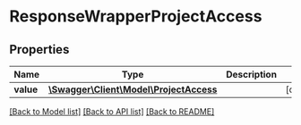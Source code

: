 # ResponseWrapperProjectAccess

## Properties
Name | Type | Description | Notes
------------ | ------------- | ------------- | -------------
**value** | [**\Swagger\Client\Model\ProjectAccess**](ProjectAccess.md) |  | [optional] 

[[Back to Model list]](../README.md#documentation-for-models) [[Back to API list]](../README.md#documentation-for-api-endpoints) [[Back to README]](../README.md)


